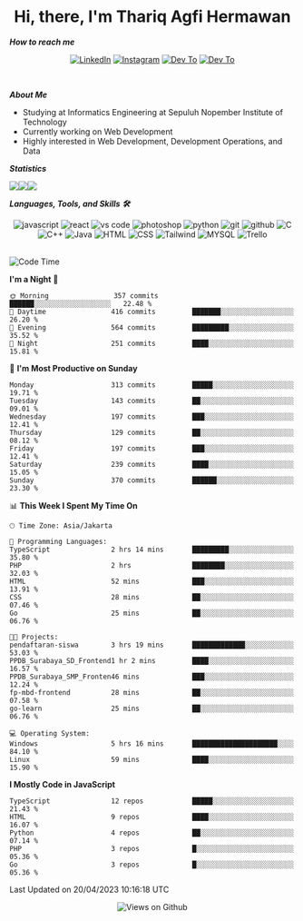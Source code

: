 <div align="center">
  <h1>Hi, there, I'm Thariq Agfi Hermawan</h1>
</div>


***How to reach me***
<p align='center'>
   <a href="https://www.linkedin.com/in/thariqagfihermawan" target="_blank"><img src="https://img.shields.io/badge/LinkedIn-0077B5?style=for-the-badge&logo=linkedin&logoColor=white" alt="LinkedIn"></a>
   <a href="https://www.instagram.com/thoriqagfi" target="_blank"><img src="https://img.shields.io/badge/Instagram-E4405F?style=for-the-badge&logo=instagram&logoColor=white" alt="Instagram"></a>
   <a href="https://medium.com/@thoriq.aghfi60" target="_blank"><img src="https://img.shields.io/badge/Medium-12100E?style=for-the-badge&logo=medium&logoColor=white" alt="Dev To"></a>
   <a href="https://linktr.ee/thoriqagfi" target="_blank"><img src="https://img.shields.io/badge/linktree-1de9b6?style=for-the-badge&logo=linktree&logoColor=white" alt="Dev To"></a>
</p>

<br>

***About Me***
- Studying at Informatics Engineering at Sepuluh Nopember Institute of Technology
- Currently working on Web Development
- Highly interested in Web Development, Development Operations, and Data

***Statistics***

<!-- [![GitHub Streak](http://github-readme-streak-stats.herokuapp.com?user=thoriqagfi&theme=dark)](https://git.io/streak-stats) -->

<div align="center">
  <div style="display: flex;">
    <img src="http://github-readme-streak-stats.herokuapp.com?user=thoriqagfi&theme=chartreuse-dark"/>
    <img src="https://github-readme-stats.vercel.app/api/top-langs/?username=thoriqagfi&layout=compact&&theme=chartreuse-dark&langs_count=8)](https://github.com/thoriqagfi"/>
    <img src="https://github-readme-stats.vercel.app/api?username=thoriqagfi&show_icons=true&theme=chartreuse-dark"/>
  </div>
</div>

<!-- [![Top Langs](https://github-readme-stats.vercel.app/api/top-langs/?username=thoriqagfi&layout=compact&&theme=chartreuse-dark&langs_count=8)](https://github.com/thoriqagfi)
< ![Agfi's GitHub stats](https://github-readme-stats.vercel.app/api?username=thoriqagfi&show_icons=true&theme=chartreuse-dark) -->

***Languages, Tools, and Skills 🛠***

  <div align="center">
    <img src="https://img.shields.io/badge/JavaScript-F7DF1E?style=for-the-badge&logo=javascript&logoColor=black" alt="javascript" />
    <img src="https://img.shields.io/badge/React-61DAFB?style=for-the-badge&logo=react&logoColor=black" alt="react" />
    <img src="https://img.shields.io/badge/vs%20code-007ACC?style=for-the-badge&logo=visual%20studio%20code&logoColor=white" alt="vs code" />
    <img src="https://img.shields.io/badge/adobe%20photoshop-31A8FF?style=for-the-badge&logo=adobe%20photoshop&logoColor=white" alt="photoshop" />
    <img src="https://img.shields.io/badge/python-3776AB?style=for-the-badge&logo=python&logoColor=white" alt="python" />
    <img src="https://img.shields.io/badge/Git-F05032?style=for-the-badge&logo=git&logoColor=white" alt="git" />
    <img src="https://img.shields.io/badge/GitHub-100000?style=for-the-badge&logo=github&logoColor=white" alt="github" />
    <img src="https://img.shields.io/badge/c-%2300599C.svg?style=for-the-badge&logo=c&logoColor=white" alt="C" />
    <img src="https://img.shields.io/badge/c++-%2300599C.svg?style=for-the-badge&logo=c%2B%2B&logoColor=white" alt="C++" />
    <img src="https://img.shields.io/badge/Java-ED8B00?style=for-the-badge&logo=java&logoColor=white" alt="Java"/>
    <img src="https://img.shields.io/badge/HTML5-E34F26?style=for-the-badge&logo=html5&logoColor=white" alt="HTML" />
    <img src="https://img.shields.io/badge/CSS-239120?&style=for-the-badge&logo=css3&logoColor=white" alt ="CSS" />
    <img src="https://img.shields.io/badge/tailwindcss-%2338B2AC.svg?style=for-the-badge&logo=tailwind-css&logoColor=white" alt="Tailwind" />
    <img src="https://img.shields.io/badge/MySQL-00000F?style=for-the-badge&logo=mysql&logoColor=white" alt="MYSQL" />
    <img src="https://img.shields.io/badge/Trello-%23026AA7.svg?style=for-the-badge&logo=Trello&logoColor=white" alt="Trello" />
  </div><br>

<!--START_SECTION:waka-->
![Code Time](http://img.shields.io/badge/Code%20Time-309%20hrs%2025%20mins-blue)

**I'm a Night 🦉** 

```text
🌞 Morning                357 commits         ██████░░░░░░░░░░░░░░░░░░░   22.48 % 
🌆 Daytime                416 commits         ███████░░░░░░░░░░░░░░░░░░   26.20 % 
🌃 Evening                564 commits         █████████░░░░░░░░░░░░░░░░   35.52 % 
🌙 Night                  251 commits         ████░░░░░░░░░░░░░░░░░░░░░   15.81 % 
```
📅 **I'm Most Productive on Sunday** 

```text
Monday                   313 commits         █████░░░░░░░░░░░░░░░░░░░░   19.71 % 
Tuesday                  143 commits         ██░░░░░░░░░░░░░░░░░░░░░░░   09.01 % 
Wednesday                197 commits         ███░░░░░░░░░░░░░░░░░░░░░░   12.41 % 
Thursday                 129 commits         ██░░░░░░░░░░░░░░░░░░░░░░░   08.12 % 
Friday                   197 commits         ███░░░░░░░░░░░░░░░░░░░░░░   12.41 % 
Saturday                 239 commits         ████░░░░░░░░░░░░░░░░░░░░░   15.05 % 
Sunday                   370 commits         ██████░░░░░░░░░░░░░░░░░░░   23.30 % 
```


📊 **This Week I Spent My Time On** 

```text
🕑︎ Time Zone: Asia/Jakarta

💬 Programming Languages: 
TypeScript               2 hrs 14 mins       █████████░░░░░░░░░░░░░░░░   35.80 % 
PHP                      2 hrs               ████████░░░░░░░░░░░░░░░░░   32.03 % 
HTML                     52 mins             ███░░░░░░░░░░░░░░░░░░░░░░   13.91 % 
CSS                      28 mins             ██░░░░░░░░░░░░░░░░░░░░░░░   07.46 % 
Go                       25 mins             ██░░░░░░░░░░░░░░░░░░░░░░░   06.76 % 

🐱‍💻 Projects: 
pendaftaran-siswa        3 hrs 19 mins       █████████████░░░░░░░░░░░░   53.03 % 
PPDB_Surabaya_SD_Frontend1 hr 2 mins         ████░░░░░░░░░░░░░░░░░░░░░   16.57 % 
PPDB_Surabaya_SMP_Fronten46 mins             ███░░░░░░░░░░░░░░░░░░░░░░   12.24 % 
fp-mbd-frontend          28 mins             ██░░░░░░░░░░░░░░░░░░░░░░░   07.58 % 
go-learn                 25 mins             ██░░░░░░░░░░░░░░░░░░░░░░░   06.76 % 

💻 Operating System: 
Windows                  5 hrs 16 mins       █████████████████████░░░░   84.10 % 
Linux                    59 mins             ████░░░░░░░░░░░░░░░░░░░░░   15.90 % 
```

**I Mostly Code in JavaScript** 

```text
TypeScript               12 repos            █████░░░░░░░░░░░░░░░░░░░░   21.43 % 
HTML                     9 repos             ████░░░░░░░░░░░░░░░░░░░░░   16.07 % 
Python                   4 repos             ██░░░░░░░░░░░░░░░░░░░░░░░   07.14 % 
PHP                      3 repos             █░░░░░░░░░░░░░░░░░░░░░░░░   05.36 % 
Go                       3 repos             █░░░░░░░░░░░░░░░░░░░░░░░░   05.36 % 
```




 Last Updated on 20/04/2023 10:16:18 UTC
<!--END_SECTION:waka-->

<div align="center">
<img src="https://komarev.com/ghpvc/?username=thoriqagfi&color=blue" alt="Views on Github" />
</div>